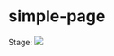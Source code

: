 # simple-page
<p>
Stage: <img src="http://localhost:8083/app/rest/builds/buildType:(id:SimplePage_BuildStage)/statusIcon">
</p>
